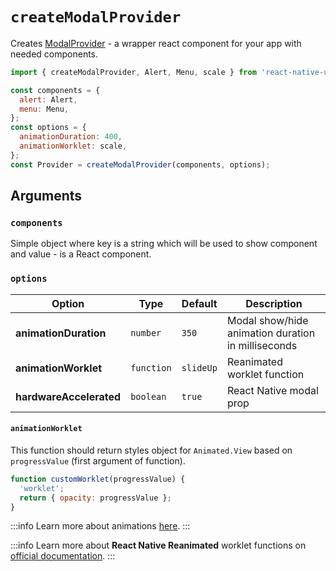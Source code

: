 # `createModalProvider`

Creates [ModalProvider](./ModalProvider) - a wrapper react component for your app with needed components.

```js
import { createModalProvider, Alert, Menu, scale } from 'react-native-unicorn-modals';

const components = {
  alert: Alert,
  menu: Menu,
};
const options = {
  animationDuration: 400,
  animationWorklet: scale,
};
const Provider = createModalProvider(components, options);
```

## Arguments

### `components`

Simple object where key is a string which will be used to show component and value - is a React component.

### `options`

| Option | Type | Default | Description |
| --- | --- | --- | --- |
| **animationDuration** | `number` | `350` | Modal show/hide animation duration in milliseconds |
| **animationWorklet** | `function` | `slideUp` | Reanimated worklet function |
| **hardwareAccelerated** | `boolean` | `true` | React Native modal prop |

#### `animationWorklet`

This function should return styles object for `Animated.View` based on `progressValue` (first argument of function).

```js
function customWorklet(progressValue) {
  'worklet';
  return { opacity: progressValue };
}
```

:::info
Learn more about animations [here](../guides/animations).
:::

:::info
Learn more about **React Native Reanimated** worklet functions on [official documentation](https://docs.swmansion.com/react-native-reanimated/docs/fundamentals/worklets/).
:::
